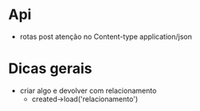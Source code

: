# Api
- rotas post atenção no Content-type application/json

# Dicas gerais
- criar algo e devolver com relacionamento
    - created->load('relacionamento')
